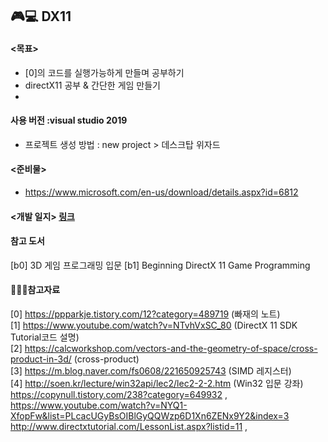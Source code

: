 ## 🎮💻 DX11

#### <목표>
  - [0]의 코드를 실행가능하게 만들며 공부하기
  - directX11 공부 & 간단한 게임 만들기
  - 
#### 사용 버전 :visual studio 2019

- 프로젝트 생성 방법 :  new project > 데스크탑 위자드 

#### <준비물>
- https://www.microsoft.com/en-us/download/details.aspx?id=6812

#### <개발 일지> [링크](https://github.com/JuyeongHwang/DX11/blob/main/DevLog.md)
  
#### 참고 도서
[b0] 3D 게임 프로그래밍 입문
[b1] Beginning DirectX 11 Game Programming

#### 📘📙📒참고자료

[0] https://ppparkje.tistory.com/12?category=489719 (빠재의 노트) <br>
[1] https://www.youtube.com/watch?v=NTvhVxSC_80 (DirectX 11 SDK Tutorial코드 설명) <br>
[2] https://calcworkshop.com/vectors-and-the-geometry-of-space/cross-product-in-3d/ (cross-product) <br>
[3] https://m.blog.naver.com/fs0608/221650925743 (SIMD 레지스터) <br>
[4] http://soen.kr/lecture/win32api/lec2/lec2-2-2.htm (Win32 입문 강좌)<br>
https://copynull.tistory.com/238?category=649932 , https://www.youtube.com/watch?v=NYQ1-XfopFw&list=PLcacUGyBsOIBlGyQQWzp6D1Xn6ZENx9Y2&index=3<br>
http://www.directxtutorial.com/LessonList.aspx?listid=11 , 
